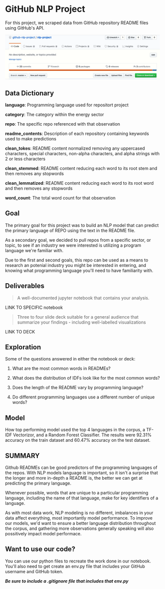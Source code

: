 # GitHub NLP Project

For this project, we scraped data from GitHub repository README files using GitHub's API. 

![example readme language breakdown](example_readme.gif)

## Data Dictionary

**language**: Programming language used for repositort project

**category**: The category within the energy sector

**repo**: The specific repo referenced with that observation

**readme_contents**: Description of each repository containing keywords used to make predictions

**clean_tokes**: README content normalized removing any uppercased characters, special characters, non-alpha characters, and alpha strings with 2 or less characters

**clean_stemmed**: README content reducing each word to its root stem and then removes any stopwords

**clean_lemmatized**: README content reducing each word to its root word and then removes any stopwords

**word_count**: The total word count for that observation

## Goal

The primary goal for this project was to build an NLP model that can predict the primary language of REPO using the text in the README file.

As a secondary goal, we decided to pull repos from a specific sector, or topic, to see if an industry we were interested is utilizing a program language we're familiar with.

Due to the first and second goals, this repo can be used as a means to research an potenial industry you might be interested in entering, and knowing what programming language you'll need to have familiarity with.

## Deliverables

> A well-documented jupyter notebook that contains your analysis.

LINK TO SPECIFIC notebook

> Three to four slide deck suitable for a general audience that summarize your findings - including well-labelled visualizations

LINK TO DECK

## Exploration

Some of the questions answered in either the notebook or deck:

1. What are the most common words in READMEs?

2. What does the distribution of IDFs look like for the most common words?

3. Does the length of the README vary by programming language?

4. Do different programming languages use a different number of unique words?

## Model

How top performing model used the top 4 languages in the corpus, a TF-IDF Vectorizor, and a Random Forest Classifier. The results were 92.31% accuracy on the train dataset and 60.47% accuracy on the test dataset.

## SUMMARY

Github READMEs can be good predictors of the programming languages of the repos. With NLP models language is important, so it isn't a surprise that the longer and more in-depth a README is, the better we can get at predicting the primary language. 

Whenever possible, words that are unique to a particular programming language, including the name of that language, make for key identifiers of a language. 

As with most data work, NLP modeling is no different, imbalances in your data affect everything, most importantly model performance. To improve our models, we'd want to ensure a better language distribution throughout the corpus, and gathering more observations generally speaking will also possitively impact model performace.

## Want to use our code?

You can use our python files to recreate the work done in our notebook. You'll also need to get create an env.py file that includes your GitHub username and GitHub token.

***Be sure to include a .gitignore file that includes that env.py***